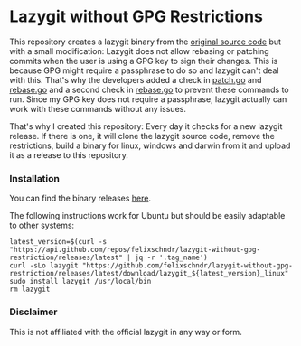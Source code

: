 # Lazygit without GPG Restrictions

This repository creates a lazygit binary from the [original source code](https://github.com/jesseduffield/lazygit) but with a small modification: Lazygit does not allow rebasing or patching commits when the user is using a GPG key to sign their changes. This is because GPG might require a passphrase to do so and lazygit can't deal with this.
That's why the developers added a check in [patch.go](https://github.com/jesseduffield/lazygit/blob/095eb130e9c141a91cf7c4dc9c26f11a07824fec/pkg/commands/git_commands/patch.go#L153) and [rebase.go](https://github.com/jesseduffield/lazygit/blob/095eb130e9c141a91cf7c4dc9c26f11a07824fec/pkg/commands/git_commands/rebase.go#L38) and a second check in [rebase.go]([rebase.go](https://github.com/jesseduffield/lazygit/blob/095eb130e9c141a91cf7c4dc9c26f11a07824fec/pkg/commands/git_commands/rebase.go#L417)) to prevent these commands to run.
Since my GPG key does not require a passphrase, lazygit actually can work with these commands without any issues.

That's why I created this repository: Every day it checks for a new lazygit release. If there is one, it will clone the lazygit source code, remove the restrictions, build a binary for linux, windows and darwin from it and upload it as a release to this repository.

### Installation

You can find the binary releases [here](https://github.com/felixschndr/lazygit-without-gpg-restriction/releases/latest).

The following instructions work for Ubuntu but should be easily adaptable to other systems:

````shell
latest_version=$(curl -s "https://api.github.com/repos/felixschndr/lazygit-without-gpg-restriction/releases/latest" | jq -r '.tag_name')
curl -sLo lazygit "https://github.com/felixschndr/lazygit-without-gpg-restriction/releases/latest/download/lazygit_${latest_version}_linux"
sudo install lazygit /usr/local/bin
rm lazygit
````

### Disclaimer

This is not affiliated with the official lazygit in any way or form.
